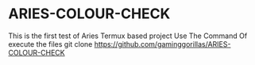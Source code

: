 # ARIES-COLOUR-CHECK
This is the first test of Aries Termux based project
Use The Command Of execute the files 
git clone https://github.com/gaminggorillas/ARIES-COLOUR-CHECK
